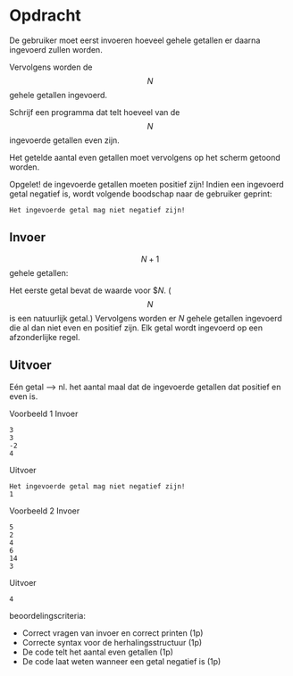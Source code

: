 # Opdracht
De gebruiker moet eerst invoeren hoeveel gehele getallen er daarna ingevoerd zullen worden.

Vervolgens worden de $$N$$ gehele getallen ingevoerd.

Schrijf een programma dat telt hoeveel van de $$N$$ ingevoerde getallen even zijn.

Het getelde aantal even getallen moet vervolgens op het scherm getoond worden.

Opgelet! de ingevoerde getallen moeten positief zijn! Indien een ingevoerd getal negatief is, wordt volgende boodschap naar de gebruiker geprint:

```console?lang=python&prompt=>>>
Het ingevoerde getal mag niet negatief zijn!
```


## Invoer
$$N + 1$$ gehele getallen:

Het eerste getal bevat de waarde voor $$N%$. ($$N$$ is een natuurlijk getal.)
Vervolgens worden er $N$ gehele getallen ingevoerd die al dan niet even en positief zijn.
Elk getal wordt ingevoerd op een afzonderlijke regel.

## Uitvoer
Eén getal –> nl. het aantal maal dat de ingevoerde getallen dat positief en even is.

Voorbeeld 1
Invoer

```console?lang=python&prompt=>>>
3
3
-2
4
```
Uitvoer

```console?lang=python&prompt=>>>
Het ingevoerde getal mag niet negatief zijn!
1
````

Voorbeeld 2
Invoer
```console?lang=python&prompt=>>>
5
2
4
6
14
3
```
Uitvoer
```console?lang=python&prompt=>>>
4
```

beoordelingscriteria:
- Correct vragen van invoer en correct printen (1p)
- Correcte syntax voor de herhalingsstructuur (1p)
- De code telt het aantal even getallen (1p)
- De code laat weten wanneer een getal negatief is (1p) 
